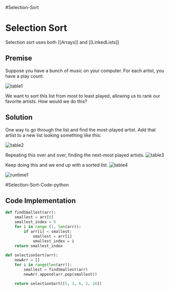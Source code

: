 #Selection-Sort

# Selection Sort
Selection sort uses both [[Arrays]] and [[LinkedLists]]

## Premise
Suppose you have a bunch of music on your computer. For each artist, you have a play count.

![table1]

[table1]: https://i.imgur.com/hgBRTMm.png
We want to sort this list from most to least played, allowing us to rank our favorite artists. How would we do this?

## Solution
One way to go through the list and find the most-played artist. Add that artist to a new list looking something like this:

![table2]

[table2]: https://i.imgur.com/6fFU2WB.png
Repeating this over and over, finding the next-most played artists.
![table3]

[table3]: https://i.imgur.com/KQPcVnt.png
Keep doing this and we end up with a sorted list.
![table4]

[table4]: https://i.imgur.com/kjufzHE.png

![runtime1]

[runtime1]: https://i.imgur.com/HFH1k2t.png

#Selection-Sort-Code-python
## Code Implementation
```py
def findSmallest(arr):
	smallest = arr[0]
	smallest_index = 0
	for i in range (1, len(arr)):
		if arr[i] < smallest:
			smallest = arr[i]
			smallest_index = i
	return smallest_index
	
def selectionSort(arr):
	newArr = []
	for i in range(len(arr)):
		smallest = findSmallest(arr)
		newArr.append(arr.pop(smallest))

	return selectionSort([5, 3, 6, 2, 10])
```